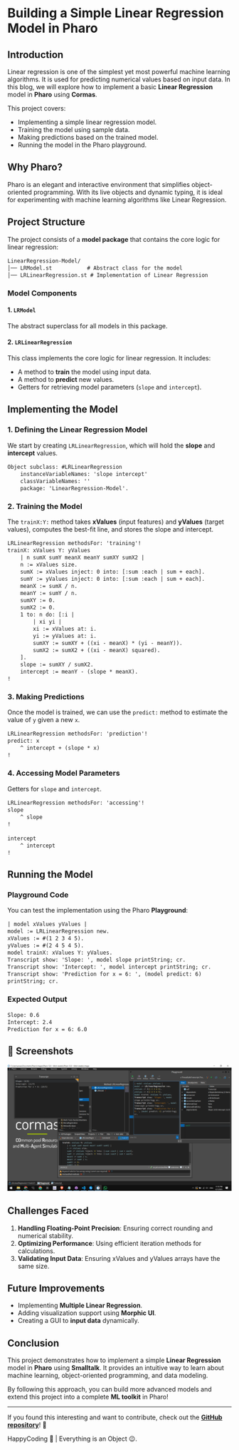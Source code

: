 # Building a Simple Linear Regression Model in Pharo

## Introduction

Linear regression is one of the simplest yet most powerful machine learning algorithms. It is used for predicting numerical values based on input data. In this blog, we will explore how to implement a basic **Linear Regression** model in **Pharo** using **Cormas**.

This project covers:

- Implementing a simple linear regression model.
- Training the model using sample data.
- Making predictions based on the trained model.
- Running the model in the Pharo playground.

## Why Pharo?

Pharo is an elegant and interactive environment that simplifies object-oriented programming. With its live objects and dynamic typing, it is ideal for experimenting with machine learning algorithms like Linear Regression.

## Project Structure

The project consists of a **model package** that contains the core logic for linear regression:

```
LinearRegression-Model/
│── LRModel.st           # Abstract class for the model
│── LRLinearRegression.st # Implementation of Linear Regression
```

### **Model Components**

#### 1. `LRModel`

The abstract superclass for all models in this package.

#### 2. `LRLinearRegression`

This class implements the core logic for linear regression. It includes:

- A method to **train** the model using input data.
- A method to **predict** new values.
- Getters for retrieving model parameters (`slope` and `intercept`).

## Implementing the Model

### 1. **Defining the Linear Regression Model**

We start by creating `LRLinearRegression`, which will hold the **slope** and **intercept** values.

```smalltalk
Object subclass: #LRLinearRegression
    instanceVariableNames: 'slope intercept'
    classVariableNames: ''
    package: 'LinearRegression-Model'.
```

### 2. **Training the Model**

The `trainX:Y:` method takes **xValues** (input features) and **yValues** (target values), computes the best-fit line, and stores the slope and intercept.

```smalltalk
LRLinearRegression methodsFor: 'training'!
trainX: xValues Y: yValues
    | n sumX sumY meanX meanY sumXY sumX2 |
    n := xValues size.
    sumX := xValues inject: 0 into: [:sum :each | sum + each].
    sumY := yValues inject: 0 into: [:sum :each | sum + each].
    meanX := sumX / n.
    meanY := sumY / n.
    sumXY := 0.
    sumX2 := 0.
    1 to: n do: [:i |
        | xi yi |
        xi := xValues at: i.
        yi := yValues at: i.
        sumXY := sumXY + ((xi - meanX) * (yi - meanY)).
        sumX2 := sumX2 + ((xi - meanX) squared).
    ].
    slope := sumXY / sumX2.
    intercept := meanY - (slope * meanX).
!
```

### 3. **Making Predictions**

Once the model is trained, we can use the `predict:` method to estimate the value of `y` given a new `x`.

```smalltalk
LRLinearRegression methodsFor: 'prediction'!
predict: x
    ^ intercept + (slope * x)
!
```

### 4. **Accessing Model Parameters**

Getters for `slope` and `intercept`.

```smalltalk
LRLinearRegression methodsFor: 'accessing'!
slope
    ^ slope
!

intercept
    ^ intercept
!
```

## Running the Model

### Playground Code

You can test the implementation using the Pharo **Playground**:

```smalltalk
| model xValues yValues |
model := LRLinearRegression new.
xValues := #(1 2 3 4 5).
yValues := #(2 4 5 4 5).
model trainX: xValues Y: yValues.
Transcript show: 'Slope: ', model slope printString; cr.
Transcript show: 'Intercept: ', model intercept printString; cr.
Transcript show: 'Prediction for x = 6: ', (model predict: 6) printString; cr.
```

### Expected Output

```
Slope: 0.6
Intercept: 2.4
Prediction for x = 6: 6.0
```

## 📸 Screenshots

![screenshot](LinearRegression-Model-Result.png)


## Challenges Faced

1. **Handling Floating-Point Precision**: Ensuring correct rounding and numerical stability.
2. **Optimizing Performance**: Using efficient iteration methods for calculations.
3. **Validating Input Data**: Ensuring xValues and yValues arrays have the same size.

## Future Improvements

- Implementing **Multiple Linear Regression**.
- Adding visualization support using **Morphic UI**.
- Creating a GUI to **input data** dynamically.

## Conclusion

This project demonstrates how to implement a simple **Linear Regression** model in **Pharo** using **Smalltalk**. It provides an intuitive way to learn about machine learning, object-oriented programming, and data modeling.

By following this approach, you can build more advanced models and extend this project into a complete **ML toolkit** in Pharo!

---

If you found this interesting and want to contribute, check out the [**GitHub repository**](https://github.com/PrasannaPal21/Pharo-LinearRegression)! 🚀

HappyCoding 🚀 | Everything is an Object 😉.
